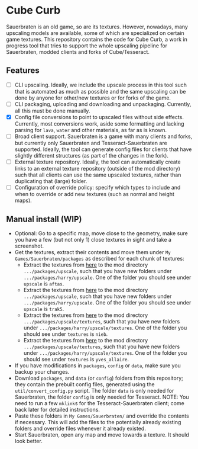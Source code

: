 # Cube Curb

Sauerbraten is an old game, so are its textures. However, nowadays, many upscaling models are available, some of which are specialized on certain game textures. This repository contains the code for Cube Curb, a work in progress tool that tries to support the whole upscaling pipeline for Sauerbraten, modded clients and forks of Cube/Tesseract.

## Features

- [ ] CLI upscaling. Ideally, we include the upscale process in this tool such that is automated as much as possible and the same upscaling can be done by anyone for other/new textures or for forks of the game.
- [ ] CLI packaging, uploading and downloading and unpackaging. Currently, all this must be done manually.
- [x] Config file conversions to point to upscaled files without side effects. Currently, most conversions work, aside some formatting and lacking parsing for `lava`, `water` and other materials, as far as is known.
- [ ] Broad client support. Sauerbraten is a game with many clients and forks, but currently only Sauerbraten and Tesseract-Sauerbraten are supported. Ideally, the tool can generate config files for clients that have slightly different structures (as part of the changes in the fork).
- [ ] External texture repository. Ideally, the tool can automatically create links to an external texture repository (outside of the mod directory) such that all clients can use the same upscaled textures, rather than duplicating that (large) folder.
- [ ] Configuration of override policy: specify which types to include and when to override or add new textures (such as normal and height maps).

## Manual install (WIP)

- Optional: Go to a specific map, move close to the geometry, make sure you have a few (but not only 1) close textures in sight and take a screenshot.
- Get the textures, extract their contents and move them under `My Games/Sauerbraten/packages` as described for each chunk of textures:
    - Extract the textures from [here](https://de.skysend.ch/download/540c8c58e71fd808/#JusQGifEaoK_wnW7vqqzvQ) to the mod directory `.../packages/upscale`, such that you have new folders under `.../packages/harry/upscale`. One of the folder you should see under `upscale` is `aftas`.
    - Extract the textures from [here](https://de.skysend.ch/download/dcfbe8e8af88bed4/#ZirDy0ekxBnOPb4ag-OAfw) to the mod directory `.../packages/upscale`, such that you have new folders under `.../packages/harry/upscale`. One of the folder you should see under `upscale` is `trak5`.
    - Extract the textures from [here](https://de.skysend.ch/download/98f1e42b867cbe1d/#1sF0dpIA_AbD90wbgrWOqQ) to the mod directory `.../packages/upscale/textures`, such that you have new folders under `.../packages/harry/upscale/textures`. One of the folder you should see under `textures` is `nieb`.
    - Extract the textures from [here](https://de.skysend.ch/download/7940609793ca7032/#ojThPmKHBAUoNk2k-Uf88w) to the mod directory `.../packages/upscale/textures`, such that you have new folders under `.../packages/harry/upscale/textures`. One of the folder you should see under `textures` is `yves_allaire`.
- If you have modifications in `packages`, `config` or `data`, make sure you backup your changes.
- Download `packages`, and `data` (or `config`) folders from this repository; they contain the prebuilt config files, generated using the `util/convert_config.py` script. The folder `data` is only needed for Sauerbraten, the folder `config` is only needed for Tesseract. NOTE: You need to run a few `mklink`s for the Tesseract-Sauerbraten client; come back later for detailed instructions.
- Paste these folders in `My Games/Sauerbraten/` and override the contents if necessary. This will add the files to the potentially already existing folders and override files whenever it already existed.
- Start Sauerbraten, open any map and move towards a texture. It should look better.